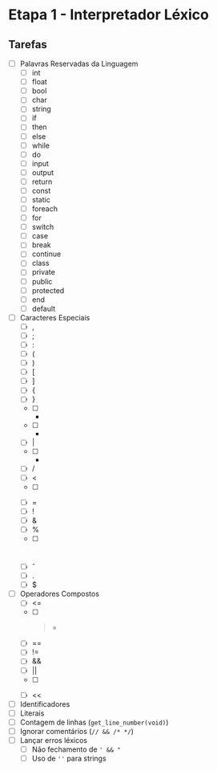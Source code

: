 # Etapa 1 - Interpretador Léxico

## Tarefas
- [ ] Palavras Reservadas da Linguagem
  - [ ] int
  - [ ] float
  - [ ] bool
  - [ ] char
  - [ ] string
  - [ ] if
  - [ ] then
  - [ ] else
  - [ ] while
  - [ ] do
  - [ ] input
  - [ ] output
  - [ ] return
  - [ ] const
  - [ ] static
  - [ ] foreach
  - [ ] for
  - [ ] switch
  - [ ] case
  - [ ] break
  - [ ] continue
  - [ ] class
  - [ ] private
  - [ ] public
  - [ ] protected
  - [ ] end
  - [ ] default
- [ ] Caracteres Especiais
  - [ ] ,
  - [ ] ;
  - [ ] :
  - [ ] (
  - [ ] )
  - [ ] [
  - [ ] ]
  - [ ] {
  - [ ] }
  - [ ] +
  - [ ] -
  - [ ] |
  - [ ] *
  - [ ] /
  - [ ] <
  - [ ] >
  - [ ] =
  - [ ] !
  - [ ] &
  - [ ] %
  - [ ] #
  - [ ] ˆ
  - [ ] .
  - [ ] $
- [ ] Operadores Compostos
  - [ ] <=
  - [ ] >=
  - [ ] ==
  - [ ] !=
  - [ ] &&
  - [ ] ||
  - [ ] >>
  - [ ] <<
- [ ] Identificadores
- [ ] Literais
- [ ] Contagem de linhas (`get_line_number(void)`)
- [ ] Ignorar comentários (`// && /* */`)
- [ ] Lançar erros léxicos
  - [ ] Não fechamento de `' && "`
  - [ ] Uso de `''` para strings